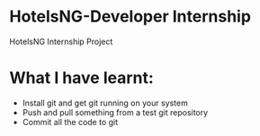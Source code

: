 # HotelsNG-Developer Internship
HotelsNG Internship Project

# What I have learnt:
* Install git and get git running on your system <br>
* Push and pull something from a test git repository
* Commit all the code to git
